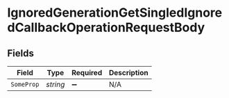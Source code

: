 # IgnoredGenerationGetSingledIgnoredCallbackOperationRequestBody


## Fields

| Field              | Type               | Required           | Description        |
| ------------------ | ------------------ | ------------------ | ------------------ |
| `SomeProp`         | *string*           | :heavy_minus_sign: | N/A                |